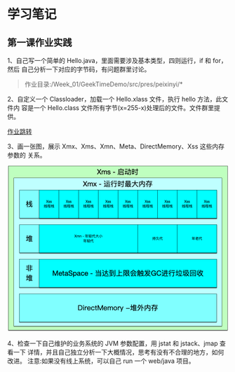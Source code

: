 # 学习笔记
## 第一课作业实践

1、自己写一个简单的 Hello.java，里面需要涉及基本类型，四则运行，if 和 for，然后
自己分析一下对应的字节码，有问题群里讨论。
> 作业目录:/Week_01/GeekTimeDemo/src/pres/peixinyi/*

2、自定义一个 Classloader，加载一个 Hello.xlass 文件，执行 hello 方法，此文件内 容是一个 Hello.class 文件所有字节(x=255-x)处理后的文件。文件群里提供。

[作业跳转](/Week_01/GeekTimeDemo/src/pres/peixinyi/jvm0107/HelloXlass.java)

3、画一张图，展示 Xmx、Xms、Xmn、Meta、DirectMemory、Xss 这些内存参数的 关系。

![iamge](内存架构理解.png)

4、检查一下自己维护的业务系统的 JVM 参数配置，用 jstat 和 jstack、jmap 查看一下 详情，并且自己独立分析一下大概情况，思考有没有不合理的地方，如何改进。
注意:如果没有线上系统，可以自己 run 一个 web/java 项目。
